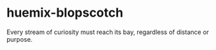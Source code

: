 # huemix-blopscotch
Every stream of curiosity must reach its bay, regardless of distance or purpose. 
